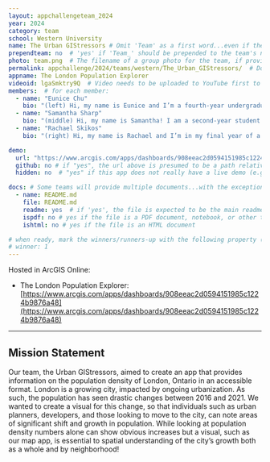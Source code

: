 ```yaml
---
layout: appchallengeteam_2024
year: 2024
category: team
school: Western University
name: The Urban GIStressors # Omit 'Team' as a first word...even if they specifically named themselves "Team X"
prependteam: no  # 'yes' if 'Team_' should be prepended to the team's name (i.e., they specifically named themselves "Team X" instead of just "X")
photo: team.png  # The filename of a group photo for the team, if provided (e.g., team.jpg)...expected to be located inside the images folder in the team's repo.
permalink: appchallenge/2024/teams/western/The_Urban_GIStressors/  # Don't forget to update the school short-code in the URL...
appname: The London Population Explorer
videoid: lgaSmktry9Q  # Video needs to be uploaded to YouTube first to get this ID
members:  # for each member:
  - name: "Eunice Chu"
    bio: "(left) Hi, my name is Eunice and I’m a fourth-year undergraduate student studying geographic information science. I have been using GIS during my studies, and my research interest lies in transportation and healthcare accessibility. I hope to pursue my career in the GIS industry and potentially continue my studies in the future."
  - name: "Samantha Sharp"
    bio: "(middle) Hi, my name is Samantha! I am a second-year student at the University of Western Ontario in Geography and Environment and English. I actively use my GIS skills and Esri products to support women's rights and their confluence with climate change studies. I hope to continue to develop my abilities in the next two years of my undergraduate degree!"
  - name: "Rachael Skikos"
    bio: "(right) Hi, my name is Rachael and I’m in my final year of a Specialization in Environmental Science and a Certification in GIS. I’ve spent the last two summers working in reptile conservation in southwestern Ontario and hope to continue doing so after graduating this year."

demo:
  url: "https://www.arcgis.com/apps/dashboards/908eeac2d0594151985c1224b9876a48"  # A relative path if hosted from the team's folder in the GitHub repo, otherwise a full url (and specify "no" for the github property below)
  github: no # if "yes", the url above is presumed to be a path relative to the gh_pages URL for the team in GitHub...otherwise, a full URL is expected.
  hidden: no  # "yes" if this app does not really have a live demo (e.g., mobile/AppStudio apps)

docs: # Some teams will provide multiple documents...with the exception of the README.md, these are generally expected to be in a docs/ subfolder of their repo
  - name: README.md
    file: README.md
    readme: yes  # if 'yes', the file is expected to be the main readme document at the root of the team's repository
    ispdf: no # yes if the file is a PDF document, notebook, or other type of file (since the filename will need to be appended to the URL)
    ishtml: no # yes if the file is an HTML document

# when ready, mark the winners/runners-up with the following property (1, 2 or 3 for winners and first/second runners-up):
# winner: 1
---
```


Hosted in ArcGIS Online:

- The London Population Explorer: [https://www.arcgis.com/apps/dashboards/908eeac2d0594151985c1224b9876a48](https://www.arcgis.com/apps/dashboards/908eeac2d0594151985c1224b9876a48)

---

## Mission Statement

Our team, the Urban GIStressors, aimed to create an app that provides information on the population density of London, Ontario in an accessible format. London is a growing city, impacted by ongoing urbanization. As such, the population has seen drastic changes between 2016 and 2021. We wanted to create a visual for this change, so that individuals such as urban planners, developers, and those looking to move to the city, can note areas of significant shift and growth in population. While looking at population density numbers alone can show obvious increases but a visual, such as our map app, is essential to spatial understanding of the city’s growth both as a whole and by neighborhood! 
